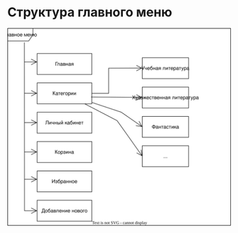 # Структура главного меню
![Структура главного меню](https://github.com/fpmi-hci-2025/project12b-aquarius/blob/f5e66160c396368ea99200d637c9b100e89a19d2/img/%D0%A1%D1%82%D1%80%D1%83%D0%BA%D1%82%D1%83%D1%80%D0%B0%D0%93%D0%BB%D0%B0%D0%B2%D0%BD%D0%BE%D0%B3%D0%BE%D0%9C%D0%B5%D0%BD%D1%8E.drawio.svg)
